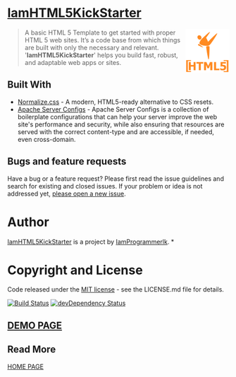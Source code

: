 # [IamHTML5KickStarter](https://iamprogrammerlk.blogspot.com/p/iamhtml5kickstarter.html)

<a href="https://iamprogrammerlk.blogspot.com/p/iamhtml5kickstarter.html"><img src="https://github.com/IamProgrammerlk/IamHTML5KickStarter/blob/master/IamPublic/IamAssets/IamImage/17.03.01/IamHTML5KickStarter-Logo-1024x1024.png" alt="IamHTML5KickStarter Logo" width="100" height="100" align="right"></a>
  
> A basic HTML 5 Template to get started with proper HTML 5 web sites. It’s a code base from which things are built with only the necessary and relevant. '__IamHTML5KickStarter__' helps you build fast, robust, and adaptable web apps or sites.

## Built With

* [Normalize.css](https://github.com/necolas/normalize.css) - A modern, HTML5-ready alternative to CSS resets.
* [Apache Server Configs](https://github.com/h5bp/server-configs-apache/) - Apache Server Configs is a collection of boilerplate configurations that can help your server improve the web site's performance and security, while also ensuring that resources are served with the correct content-type and are accessible, if needed, even cross-domain.

## Bugs and feature requests

Have a bug or a feature request? Please first read the issue guidelines and search for existing and closed issues. If your problem or idea is not addressed yet, [please open a new issue](https://github.com/IamProgrammerlk/IamHTML5KickStarter/issues/new).

# Author

[IamHTML5KickStarter](https://iamprogrammerlk.blogspot.com/p/iamhtml5kickstarter.html) is a project by [IamProgrammerlk](https://IamProgrammerlk.blogspot.com).
* 

# Copyright and License

Code released under the [MIT license](license.txt) - see the LICENSE.md file for details.

[![Build Status](https://travis-ci.org/h5bp/server-configs-apache.svg)](https://travis-ci.org/h5bp/server-configs-apache)
[![devDependency Status](https://david-dm.org/h5bp/server-configs-apache/dev-status.svg)](https://david-dm.org/h5bp/server-configs-apache#info=devDependencies)



## <a href="https://IamProgrammerlk.github.io/IamHTML5KickStarter">DEMO PAGE</a>
## Read More 
<a href="https://iamprogrammerlk.blogspot.com/p/iamhtml5kickstarter.html">HOME PAGE</a> 
